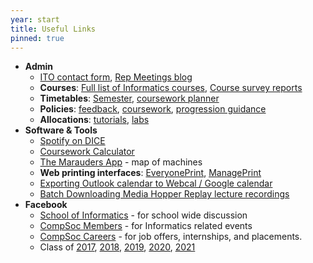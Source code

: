 ```yaml
---
year: start
title: Useful Links
pinned: true
---
```


- **Admin**
  - [ITO contact form](https://www.inf.ed.ac.uk/cgi-bin/iss/contact.cgi), [Rep Meetings blog](http://blog.inf.ed.ac.uk/issr/)
  - **Courses**: [Full list of Informatics courses](http://course.inf.ed.ac.uk/), [Course survey reports](http://www.inf.ed.ac.uk/admin/ITO/course-survey-reports/)
  - **Timetables**: [Semester](https://www.ed.ac.uk/semester-dates), [coursework planner](https://student.inf.ed.ac.uk/)
  - **Policies**: [feedback](http://www.inf.ed.ac.uk/student-services/teaching-organisation/for-taught-students/coursework-and-projects/coursework-assessment-and-feedback), [coursework](http://web.inf.ed.ac.uk/infweb/student-services/ito/admin/coursework-projects/late-coursework-extension-requests), [progression guidance](http://web.inf.ed.ac.uk/infweb/student-services/ito/admin/progression-guidance)
  - **Allocations**: [tutorials](https://portal.theon.inf.ed.ac.uk/reports/upt/open/TP072_Tutorial_Groups/), [labs](https://portal.theon.inf.ed.ac.uk/reports/upt/open/TP082_Laboratory_Groups/)
- **Software & Tools**
  - [Spotify on DICE](https://tardis.ed.ac.uk/~fox/entries/spotify.html)
  - [Coursework Calculator](/calculator)
  - [The Marauders App](https://mapp.betterinformatics.com) - map of machines
  - **Web printing interfaces**: [EveryonePrint](http://www.everyoneprint.is.ed.ac.uk), [ManagePrint](http://www.manageprint.is.ed.ac.uk)
  - [Exporting Outlook calendar to Webcal / Google calendar](https://medium.com/@neurosnap/how-to-share-outlook-office365s-calendar-with-google-calendar-ca7d9df7c056)
  - [Batch Downloading Media Hopper Replay lecture recordings](https://tardis.ed.ac.uk/~andrewferguson/echo360/)
- **Facebook**
  - [School of Informatics](https://facebook.com/groups/informatics.uoe) - for school wide discussion
  - [CompSoc Members](https://facebook.com/groups/compsocedinburgh) - for Informatics related events
  - [CompSoc Careers](https://facebook.com/groups/compsoc.offers) - for job offers, internships, and placements.
  - Class of [2017](https://www.facebook.com/groups/uoeinformatics2017), [2018](https://www.facebook.com/groups/uoeinformatics2018), [2019](https://www.facebook.com/groups/uoeinformatics2019), [2020](https://www.facebook.com/groups/638355673007684/), [2021](https://www.facebook.com/groups/487413248257663/)

